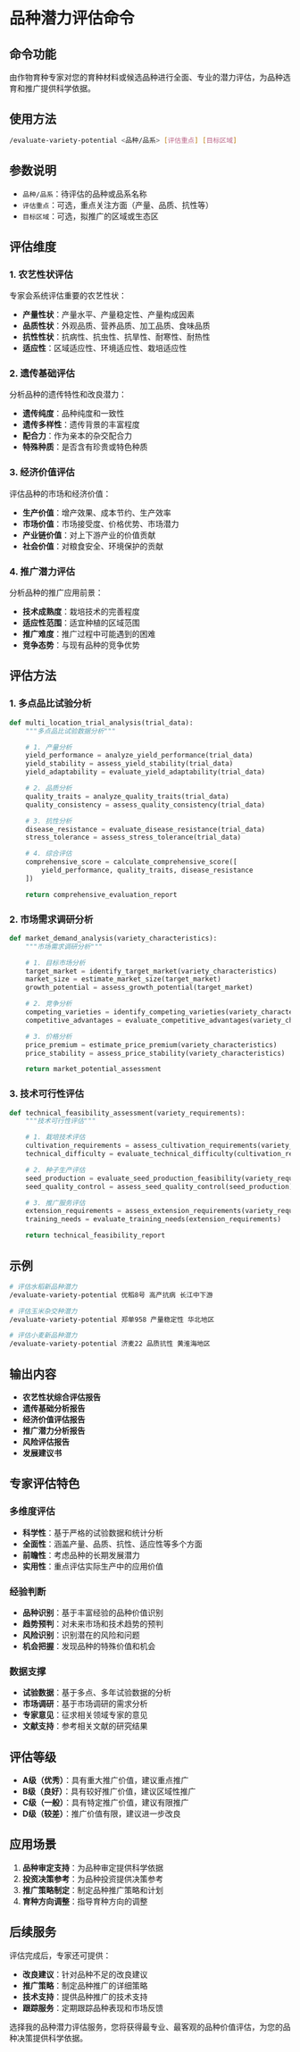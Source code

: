 # 品种潜力评估命令

## 命令功能
由作物育种专家对您的育种材料或候选品种进行全面、专业的潜力评估，为品种选育和推广提供科学依据。

## 使用方法
```bash
/evaluate-variety-potential <品种/品系> [评估重点] [目标区域]
```

## 参数说明
- `品种/品系`：待评估的品种或品系名称
- `评估重点`：可选，重点关注方面（产量、品质、抗性等）
- `目标区域`：可选，拟推广的区域或生态区

## 评估维度

### 1. 农艺性状评估
专家会系统评估重要的农艺性状：
- **产量性状**：产量水平、产量稳定性、产量构成因素
- **品质性状**：外观品质、营养品质、加工品质、食味品质
- **抗性性状**：抗病性、抗虫性、抗旱性、耐寒性、耐热性
- **适应性**：区域适应性、环境适应性、栽培适应性

### 2. 遗传基础评估
分析品种的遗传特性和改良潜力：
- **遗传纯度**：品种纯度和一致性
- **遗传多样性**：遗传背景的丰富程度
- **配合力**：作为亲本的杂交配合力
- **特殊种质**：是否含有珍贵或特色种质

### 3. 经济价值评估
评估品种的市场和经济价值：
- **生产价值**：增产效果、成本节约、生产效率
- **市场价值**：市场接受度、价格优势、市场潜力
- **产业链价值**：对上下游产业的价值贡献
- **社会价值**：对粮食安全、环境保护的贡献

### 4. 推广潜力评估
分析品种的推广应用前景：
- **技术成熟度**：栽培技术的完善程度
- **适应性范围**：适宜种植的区域范围
- **推广难度**：推广过程中可能遇到的困难
- **竞争态势**：与现有品种的竞争优势

## 评估方法

### 1. 多点品比试验分析
```python
def multi_location_trial_analysis(trial_data):
    """多点品比试验数据分析"""

    # 1. 产量分析
    yield_performance = analyze_yield_performance(trial_data)
    yield_stability = assess_yield_stability(trial_data)
    yield_adaptability = evaluate_yield_adaptability(trial_data)

    # 2. 品质分析
    quality_traits = analyze_quality_traits(trial_data)
    quality_consistency = assess_quality_consistency(trial_data)

    # 3. 抗性分析
    disease_resistance = evaluate_disease_resistance(trial_data)
    stress_tolerance = assess_stress_tolerance(trial_data)

    # 4. 综合评估
    comprehensive_score = calculate_comprehensive_score([
        yield_performance, quality_traits, disease_resistance
    ])

    return comprehensive_evaluation_report
```

### 2. 市场需求调研分析
```python
def market_demand_analysis(variety_characteristics):
    """市场需求调研分析"""

    # 1. 目标市场分析
    target_market = identify_target_market(variety_characteristics)
    market_size = estimate_market_size(target_market)
    growth_potential = assess_growth_potential(target_market)

    # 2. 竞争分析
    competing_varieties = identify_competing_varieties(variety_characteristics)
    competitive_advantages = evaluate_competitive_advantages(variety_characteristics, competing_varieties)

    # 3. 价格分析
    price_premium = estimate_price_premium(variety_characteristics)
    price_stability = assess_price_stability(variety_characteristics)

    return market_potential_assessment
```

### 3. 技术可行性评估
```python
def technical_feasibility_assessment(variety_requirements):
    """技术可行性评估"""

    # 1. 栽培技术评估
    cultivation_requirements = assess_cultivation_requirements(variety_requirements)
    technical_difficulty = evaluate_technical_difficulty(cultivation_requirements)

    # 2. 种子生产评估
    seed_production = evaluate_seed_production_feasibility(variety_requirements)
    seed_quality_control = assess_seed_quality_control(seed_production)

    # 3. 推广服务评估
    extension_requirements = assess_extension_requirements(variety_requirements)
    training_needs = evaluate_training_needs(extension_requirements)

    return technical_feasibility_report
```

## 示例
```bash
# 评估水稻新品种潜力
/evaluate-variety-potential 优稻8号 高产抗病 长江中下游

# 评估玉米杂交种潜力
/evaluate-variety-potential 郑单958 产量稳定性 华北地区

# 评估小麦新品种潜力
/evaluate-variety-potential 济麦22 品质抗性 黄淮海地区
```

## 输出内容
- **农艺性状综合评估报告**
- **遗传基础分析报告**
- **经济价值评估报告**
- **推广潜力分析报告**
- **风险评估报告**
- **发展建议书**

## 专家评估特色

### 多维度评估
- **科学性**：基于严格的试验数据和统计分析
- **全面性**：涵盖产量、品质、抗性、适应性等多个方面
- **前瞻性**：考虑品种的长期发展潜力
- **实用性**：重点评估实际生产中的应用价值

### 经验判断
- **品种识别**：基于丰富经验的品种价值识别
- **趋势预判**：对未来市场和技术趋势的预判
- **风险识别**：识别潜在的风险和问题
- **机会把握**：发现品种的特殊价值和机会

### 数据支撑
- **试验数据**：基于多点、多年试验数据的分析
- **市场调研**：基于市场调研的需求分析
- **专家意见**：征求相关领域专家的意见
- **文献支持**：参考相关文献的研究结果

## 评估等级
- **A级（优秀）**：具有重大推广价值，建议重点推广
- **B级（良好）**：具有较好推广价值，建议区域性推广
- **C级（一般）**：具有特定推广价值，建议有限推广
- **D级（较差）**：推广价值有限，建议进一步改良

## 应用场景
1. **品种审定支持**：为品种审定提供科学依据
2. **投资决策参考**：为品种投资提供决策参考
3. **推广策略制定**：制定品种推广策略和计划
4. **育种方向调整**：指导育种方向的调整

## 后续服务
评估完成后，专家还可提供：
- **改良建议**：针对品种不足的改良建议
- **推广策略**：制定品种推广的详细策略
- **技术支持**：提供品种推广的技术支持
- **跟踪服务**：定期跟踪品种表现和市场反馈

选择我的品种潜力评估服务，您将获得最专业、最客观的品种价值评估，为您的品种决策提供科学依据。